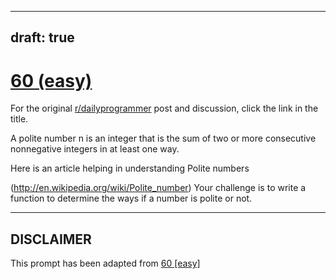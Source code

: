 ---
draft: true
----

# [60 (easy)](https://www.reddit.com/r/dailyprogrammer/comments/ukj56/642012_challenge_60_easy/)

For the original [r/dailyprogrammer](https://www.reddit.com/r/dailyprogrammer/) post and discussion, click the link in the title.

A polite number n is an integer that is the sum of two or more consecutive nonnegative integers in at least one way.

Here is an article helping in understanding Polite numbers

(http://en.wikipedia.org/wiki/Polite_number)
Your challenge is to write a function to determine the ways if a number is polite or not.


----
## **DISCLAIMER**
This prompt has been adapted from [60 [easy]](https://www.reddit.com/r/dailyprogrammer/comments/ukj56/642012_challenge_60_easy/
)
